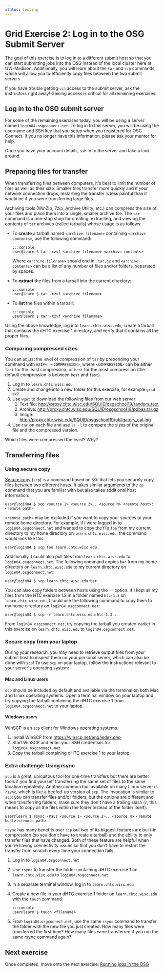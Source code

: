```yaml
---
status: testing
---
```


Grid Exercise 2: Log in to the OSG Submit Server
================================================

The goal of this exercise is to log in to a different submit host so that you can start submitting jobs into the OSG
instead of the local cluster here at UW-Madison.
Additionally, you will learn about the `tar` and `scp` commands, which will allow you to efficiently copy files between
the two submit servers.

If you have trouble getting `ssh` access to the submit server, ask the instructors right away! Gaining access is
critical for all remaining exercises.

Log in to the OSG submit server
--------------------------------

For some of the remaining exercises today, you will be using a server named `login04.osgconnect.net`.
To log in to this server, you will be using the username and SSH key that you setup when you registered for OSG Connect.
If you no longer have this information, please ask your mentor for help.

Once you have your account details, `ssh` in to the server and take a look around.

Preparing files for transfer
----------------------------

When transferring files between computers, it's best to limit the number of files as well as their size.
Smaller files transfer more quickly and if your network connection drops, restarting the transfer is less painful than
it would be if you were transferring large files.

Archiving tools (WinZip, 7zip, Archive Utility, etc.) can compress the size of your files and place them into a single,
smaller archive file.
The `tar` command is a one-stop shop for creating, extracting, and viewing the contents of `tar` archives (called
tarballs) whose usage is as follows:

-   To **create** a tarball named `<archive filename>` containing `<archive contents>`, use the following command:

        :::console
        user@learn $ tar -czvf <archive filename> <archive contents>

    Where `<archive filename>` should end in `.tar.gz` and `<archive contents>` can be a list of any number of files
    and/or folders, separated by spaces.

-   To **extract** the files from a tarball into the current directory:

        :::console
        user@learn $ tar -xzvf <archive filename>

-   To **list** the files within a tarball:

        :::console
        user@learn $ tar -tzvf <archive filename>

Using the above knowledge, log into `learn.chtc.wisc.edu`, create a tarball that contains the dHTC exercise 1 directory,
and verify that it contains all the proper files.

### Comparing compressed sizes

You can adjust the level of compression of `tar` by prepending your command with `GZIP=--<COMPRESSION>`, where
`<COMPRESSION>` can be either `fast` for the least compression, or `best` for the most compression (the default
compression is between `best` and `fast`).

1.  Log in to `learn.chtc.wisc.edu`
1.  Create and change into a new folder for this exercise, for example `grid-ex2`
1.  Use `wget` to download the following files from our web server:
    1.  Text file: <http://proxy.chtc.wisc.edu/SQUID/osgschool19/random_text>
    1.  Archive: <http://proxy.chtc.wisc.edu/SQUID/osgschool19/pdbaa.tar.gz>
    1.  Image: <http://proxy.chtc.wisc.edu/SQUID/osgschool19/obligatory_cat.jpg>
1.  Use `tar` on each file and use `ls -l` to compare the sizes of the original file and the compressed version.

Which files were compressed the least? Why?

Transferring files
------------------

### Using secure copy

[Secure copy](https://en.wikipedia.org/wiki/Secure_copy) (`scp`) is a command based on `SSH` that lets you securely copy
files between two different hosts.
It takes similar arguments to the `cp` command that you are familiar with but also takes additional host information:

```console
user@login04 $ scp <source 1> <source 2>...<source N> <remote host>:<remote path>
```

`<remote path>` may be excluded if you want to copy your sources to your remote home directory.
For example, if I were logged in to `login04.osgconnect.net` and wanted to copy the file `foo` from my current directory to
my home directory on `learn.chtc.wisc.edu`, the command would look like this:

```console
user@login04 $ scp foo learn.chtc.wisc.edu:
```

Additionally, I could also pull files from  `learn.chtc.wisc.edu` to `login04.osgconnect.net`.
The following command copies `bar` from my home directory on `learn.chtc.wisc.edu` to my current directory on
`login04.osgconnect.net`:

``` console
user@login04 $ scp learn.chtc.wisc.edu:bar .
```

You can also copy folders between hosts using the `-r` option.
If I kept all my files from the HTC exercise 1.3 in a folder named `htc-1.3` on `learn.chtc.wisc.edu`, I could use
the following command to copy them to my home directory on `login04.osgconnect.net`:

``` console
user@login04 $ scp -r learn.chtc.wisc.edu:htc-1.3 .
```

From `login04.osgconnect.net`, try copying the tarball you created earlier in this exercise on `learn.chtc.wisc.edu` to
`login04.osgconnect.net`.

### Secure copy from your laptop

During your research, you may need to retrieve output files from your submit host to inspect them on your personal
server, which can also be done with `scp`! To use `scp` on your laptop, follow the instructions relevant to your
server's operating system:

#### Mac and Linux users

`scp` should be included by default and available via the terminal on both Mac and Linux operating systems.
Open a terminal window on your laptop and try copying the tarball containing the dHTC exercise 1 from
`login04.osgconnect.net` to your laptop.

#### Windows users

WinSCP is an `scp` client for Windows operating systems.

1.  Install WinSCP from <https://winscp.net/eng/index.php>
1.  Start WinSCP and enter your SSH credentials for `login04.osgconnect.net`
1.  Copy the tarball containing dHTC exercise 1 to your laptop

### Extra challenge: Using rsync

`scp` is a great, ubiquitous tool for one-time transfers but there are better tools if you find yourself transferring
the same set of files to the same location repeatedly.
Another common tool available on many Linux server is `rsync`, which is like a beefed-up version of `scp`.
The invocation is similar to `scp`: you can transfer files and/or folders, but the options are different and when
transferring folders, make sure they don't have a trailing slash (`/`, this means to copy all the files within the
folder instead of the folder itself):

``` console
user@learn $ rsync -Pavz <source 1> <source 2>...<source N> <remote host>:<remote path>
```

`rsync` has many benefits over `scp` but two of its biggest features are built-in compression (so you don't have to
create a tarball) and the ability to only transfer files that have changed.
Both of these feature are helpful when you're having connectivity issues so that you don't have to restart the transfer
from scratch every time your connection fails.

1.  Log in to `login04.osgconnect.net`
1.  Use `rsync` to transfer the folder containing dHTC exercise 1 on `learn.chtc.wisc.edu` to `login04.osgconnect.net`
1.  In a separate terminal window, log in to `learn.chtc.wisc.edu`
1.  Create a new file in your dHTC exercise 1 folder on `learn.chtc.wisc.edu` with the `touch` command:

        :::console
        user@learn $ touch <filename>

1. From `login04.osgconnect.net`, use the same `rsync` command to transfer the folder with the new file you just created.
   How many files were transferred the first time? How many files were transferred if you run the same rsync command
   again?

Next exercise
-------------

Once completed, move onto the next exercise: [Running jobs in the OSG](/materials/osg/ex3-submit-osg.md)

